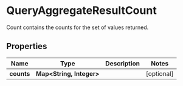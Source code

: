 

# QueryAggregateResultCount

Count contains the counts for the set of values returned.
## Properties

Name | Type | Description | Notes
------------ | ------------- | ------------- | -------------
**counts** | **Map&lt;String, Integer&gt;** |  |  [optional]



